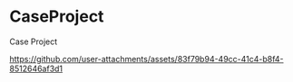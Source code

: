 # CaseProject
Case Project


https://github.com/user-attachments/assets/83f79b94-49cc-41c4-b8f4-8512646af3d1

